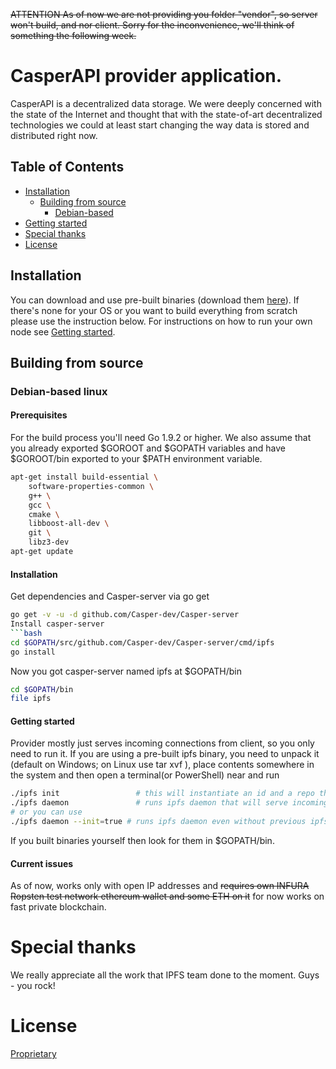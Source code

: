 
~~ATTENTION 
As of now we are not providing you folder "vendor", so server won't build, and nor client. Sorry for the inconvenience, we'll think of something the following week.~~
# CasperAPI provider application.
CasperAPI is a decentralized data storage.
We were deeply concerned with the state of the Internet and thought that with the state-of-art decentralized technologies we could at least start changing the way data is stored and distributed right now.

## Table of Contents
- [Installation](#installation)
  - [Building from source](#building-from-source)
    - [Debian-based](#debian-based-linux)
- [Getting started](#getting-started)
- [Special thanks](#special-thanks)
- [License](#license)
  
## Installation
You can download and use pre-built binaries (download them [here](https://github.com/Casper-dev/Casper-server/releases/tag/0.0.1)). If there's none for your OS or you want to build everything from scratch please use the instruction below.
For instructions on how to run your own node see [Getting started](#getting-started).

## Building from source
### Debian-based linux
#### Prerequisites
For the build process you'll need Go 1.9.2 or higher. We also assume that you already exported $GOROOT and $GOPATH variables and have $GOROOT/bin exported to your $PATH environment variable.

```bash
apt-get install build-essential \
	software-properties-common \
	g++ \
	gcc \
	cmake \
	libboost-all-dev \
	git \
	libz3-dev
apt-get update
```

#### Installation
Get dependencies and Casper-server via go get
```bash
go get -v -u -d github.com/Casper-dev/Casper-server
Install casper-server
```bash
cd $GOPATH/src/github.com/Casper-dev/Casper-server/cmd/ipfs
go install
```
Now you got casper-server named ipfs at $GOPATH/bin
```bash
cd $GOPATH/bin
file ipfs
```

#### Getting started
Provider mostly just serves incoming connections from client, so you only need to run it. 
If you are using a pre-built ipfs binary, you need to unpack it (default on Windows; on Linux use tar xvf <filename>), place contents somewhere in the system and then open a terminal(or PowerShell) near and run
```bash
./ipfs init 	 			# this will instantiate an id and a repo that provider will use
./ipfs daemon	 			# runs ipfs daemon that will serve incoming commands
# or you can use
./ipfs daemon --init=true # runs ipfs daemon even without previous ipfs init; will make an id and a repo if there's none already instanced
```
If you built binaries yourself then look for them in $GOPATH/bin.

#### Current issues
As of now, works only with open IP addresses and ~~requires own INFURA Ropsten test network ethereum wallet and some ETH on it~~ for now works on fast private blockchain.

# Special thanks
We really appreciate all the work that IPFS team done to the moment. 
Guys - you rock!

# License
[Proprietary](LICENSE)
